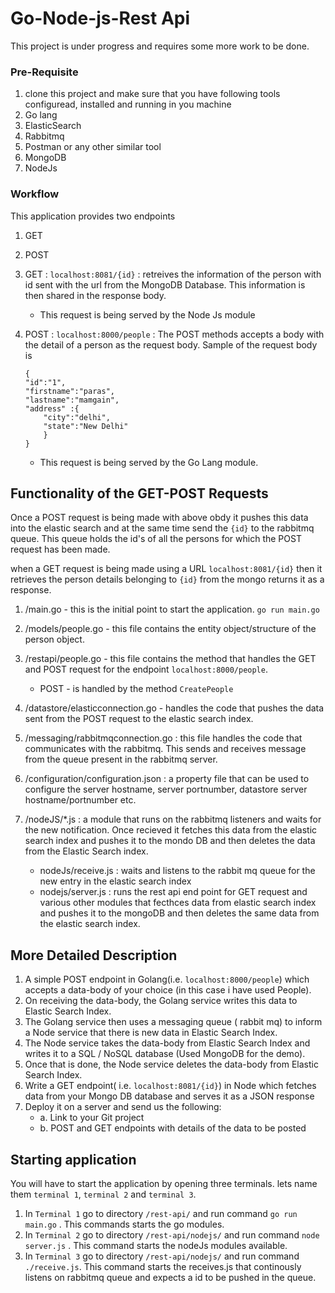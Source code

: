 # Go-Node-js-Rest Api

This project is under progress and requires some more work to be done.

### Pre-Requisite

1. clone this project and make sure that you have following tools configuread, installed and running in you machine
2. Go lang
3. ElasticSearch 
4. Rabbitmq
5. Postman or any other similar tool
6. MongoDB
7. NodeJs

### Workflow

This application provides two endpoints
1. GET
2. POST

1. GET : `localhost:8081/{id}` : retreives the information of the person with id sent with the url from the MongoDB Database. This information is then shared in the response body.

   -  This request is being served by the Node Js module  

2. POST : `localhost:8000/people` : The POST methods accepts a body with the detail of a person as the request body. Sample of the request body is

	```
	{
	"id":"1",
	"firstname":"paras",
	"lastname":"mamgain",
	"address" :{
		"city":"delhi",
		"state":"New Delhi"
		}
	}
	```
   - This request is being served by the Go Lang module.

## Functionality of the GET-POST Requests

Once a POST request is being made with above obdy it pushes this data into the elastic search and at the same time send the `{id}` to the rabbitmq queue. This queue holds the id's of all the persons for which the POST request has been made. 

when a GET request is being made using a URL `localhost:8081/{id}` then it retrieves the person details belonging to `{id}` from the mongo returns it as a response.

1. /main.go - this is the initial point to start the application. `go run main.go`
2. /models/people.go - this file contains the entity object/structure of the person object.
3. /restapi/people.go - this file contains the method that handles the GET and POST request for the endpoint `localhost:8000/people`.
    - POST - is handled by the method `CreatePeople`
4. /datastore/elasticconnection.go - handles the code that pushes the data sent from the POST request to the elastic search index.
5. /messaging/rabbitmqconnection.go : this file handles the code that communicates with the rabbitmq. This sends and receives message from the queue present in the rabbitmq server.

6. /configuration/configuration.json :  a property file that can be used to configure the server hostname, server portnumber, datastore server  hostname/portnumber etc.


7. /nodeJS/*.js : a module that runs on the rabbitmq listeners and waits for the new notification. Once recieved it fetches this data from the elastic search index and pushes it to the mondo DB and then deletes the data from the Elastic Search index.
    
	- nodeJs/receive.js : waits and listens to the rabbit mq queue for the new entry in the elastic search index
	- nodejs/server.js : runs the rest api end point for GET request and various other modules that fecthces data from elastic search index and pushes it to the mongoDB and then deletes the same data from the elastic search index. 


## More Detailed Description

1.	A simple POST endpoint in Golang(i.e. `localhost:8000/people`) which accepts a data-body of your choice (in this case i have used People). 
2.	On receiving the data-body, the Golang service writes this data to Elastic Search Index.
3.	The Golang service then uses a messaging queue ( rabbit mq) to inform a Node service that there is new data in Elastic Search Index.
4.	The Node service takes the data-body from Elastic Search Index and writes it to a SQL / NoSQL database (Used MongoDB for the demo).
5.	Once that is done, the Node service deletes the data-body from Elastic Search Index.
6.	Write a GET endpoint( i.e. `localhost:8081/{id}`) in Node which fetches data from your Mongo DB database and serves it as a JSON response
7.	Deploy it on a server and send us the following:
	- a.	Link to your Git project
	- b.	POST and GET endpoints with details of the data to be posted


##  Starting application

You will have to start the application by opening three terminals. lets name them `terminal 1`, `terminal 2` and `terminal 3`. 
1. In `Terminal 1` go to directory `/rest-api/` and run command `go run main.go` . This commands starts the go modules.
2. In `Terminal 2` go to directory `/rest-api/nodejs/` and run command `node server.js` . This command starts the nodeJs modules available.
3. In `Terminal 3` go to directory `/rest-api/nodejs/` and run command `./receive.js`. This command starts the receives.js that continously listens on rabbitmq queue and expects a id to be pushed in the queue.